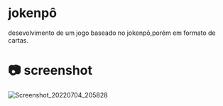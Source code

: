 # jokenpô

desevolvimento  de um jogo baseado no jokenpô,porém em formato de cartas. 

# :camera: screenshot 

![Screenshot_20220704_205828](https://user-images.githubusercontent.com/63886935/177226712-23903c02-69b3-4eca-a52b-c3da9487dc14.png)
